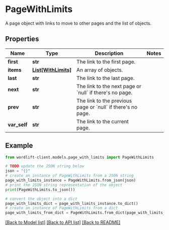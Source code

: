 # PageWithLimits

A page object with links to move to other pages and the list of objects.

## Properties

Name | Type | Description | Notes
------------ | ------------- | ------------- | -------------
**first** | **str** | The link to the first page. | 
**items** | [**List[WithLimits]**](WithLimits.md) | An array of objects. | 
**last** | **str** | The link to the last page. | 
**next** | **str** | The link to the next page or &#x60;null&#x60; if there&#39;s no page. | 
**prev** | **str** | The link to the previous page or &#x60;null&#x60; if there&#39;s no page. | 
**var_self** | **str** | The link to the current page. | 

## Example

```python
from wordlift-client.models.page_with_limits import PageWithLimits

# TODO update the JSON string below
json = "{}"
# create an instance of PageWithLimits from a JSON string
page_with_limits_instance = PageWithLimits.from_json(json)
# print the JSON string representation of the object
print(PageWithLimits.to_json())

# convert the object into a dict
page_with_limits_dict = page_with_limits_instance.to_dict()
# create an instance of PageWithLimits from a dict
page_with_limits_from_dict = PageWithLimits.from_dict(page_with_limits_dict)
```
[[Back to Model list]](../README.md#documentation-for-models) [[Back to API list]](../README.md#documentation-for-api-endpoints) [[Back to README]](../README.md)


